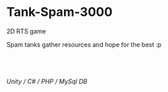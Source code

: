 # Tank-Spam-3000
<p> 2D RTS game </p>
<p> Spam tanks gather resources and hope for the best :p </p>
<br>
<br>

<h6> Unity / C# / PHP / MySql DB </h6>
